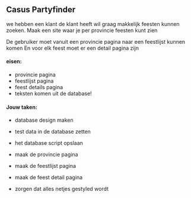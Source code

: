 ## Casus Partyfinder


we hebben een klant
de klant heeft wil graag makkelijk feesten kunnen zoeken.
Maak een site waar je per provincie feesten kunt zien

De gebruiker moet vanuit een provincie pagina naar een feestlijst kunnen komen
En voor elk feest moet er een detail pagina zijn


#### eisen:

- provincie pagina
- feestlijst pagina
- feest details pagina
- teksten komen uit de database!

#### Jouw taken:
- database design maken
- test data in de database zetten
- het database script opslaan

- maak de provincie pagina
- maak de feestlijst  pagina
- maak de feest detail pagina
- zorgen dat alles netjes gestyled wordt
